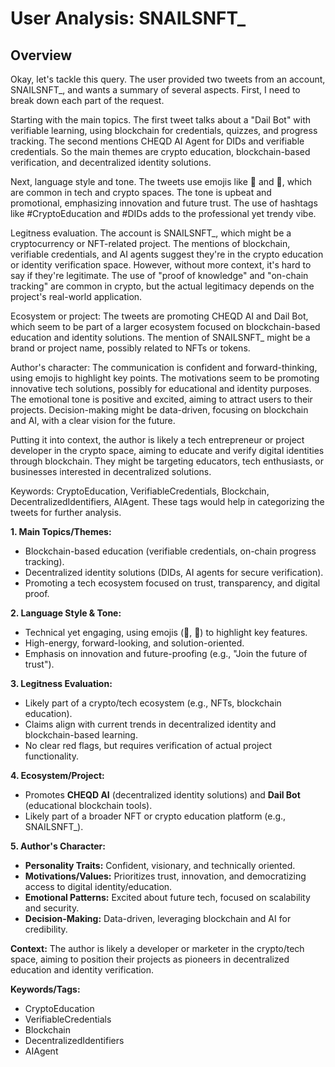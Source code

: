 # User Analysis: SNAILSNFT_

## Overview

<think>
Okay, let's tackle this query. The user provided two tweets from an account, SNAILSNFT_, and wants a summary of several aspects. First, I need to break down each part of the request.

Starting with the main topics. The first tweet talks about a "Dail Bot" with verifiable learning, using blockchain for credentials, quizzes, and progress tracking. The second mentions CHEQD AI Agent for DIDs and verifiable credentials. So the main themes are crypto education, blockchain-based verification, and decentralized identity solutions.

Next, language style and tone. The tweets use emojis like 🐌 and 🚀, which are common in tech and crypto spaces. The tone is upbeat and promotional, emphasizing innovation and future trust. The use of hashtags like #CryptoEducation and #DIDs adds to the professional yet trendy vibe.

Legitness evaluation. The account is SNAILSNFT_, which might be a cryptocurrency or NFT-related project. The mentions of blockchain, verifiable credentials, and AI agents suggest they're in the crypto education or identity verification space. However, without more context, it's hard to say if they're legitimate. The use of "proof of knowledge" and "on-chain tracking" are common in crypto, but the actual legitimacy depends on the project's real-world application.

Ecosystem or project: The tweets are promoting CHEQD AI and Dail Bot, which seem to be part of a larger ecosystem focused on blockchain-based education and identity solutions. The mention of SNAILSNFT_ might be a brand or project name, possibly related to NFTs or tokens.

Author's character: The communication is confident and forward-thinking, using emojis to highlight key points. The motivations seem to be promoting innovative tech solutions, possibly for educational and identity purposes. The emotional tone is positive and excited, aiming to attract users to their projects. Decision-making might be data-driven, focusing on blockchain and AI, with a clear vision for the future.

Putting it into context, the author is likely a tech entrepreneur or project developer in the crypto space, aiming to educate and verify digital identities through blockchain. They might be targeting educators, tech enthusiasts, or businesses interested in decentralized solutions.

Keywords: CryptoEducation, VerifiableCredentials, Blockchain, DecentralizedIdentifiers, AIAgent. These tags would help in categorizing the tweets for further analysis.
</think>

**1. Main Topics/Themes:**  
- Blockchain-based education (verifiable credentials, on-chain progress tracking).  
- Decentralized identity solutions (DIDs, AI agents for secure verification).  
- Promoting a tech ecosystem focused on trust, transparency, and digital proof.  

**2. Language Style & Tone:**  
- Technical yet engaging, using emojis (🐌, 🚀) to highlight key features.  
- High-energy, forward-looking, and solution-oriented.  
- Emphasis on innovation and future-proofing (e.g., "Join the future of trust").  

**3. Legitness Evaluation:**  
- Likely part of a crypto/tech ecosystem (e.g., NFTs, blockchain education).  
- Claims align with current trends in decentralized identity and blockchain-based learning.  
- No clear red flags, but requires verification of actual project functionality.  

**4. Ecosystem/Project:**  
- Promotes **CHEQD AI** (decentralized identity solutions) and **Dail Bot** (educational blockchain tools).  
- Likely part of a broader NFT or crypto education platform (e.g., SNAILSNFT_).  

**5. Author's Character:**  
- **Personality Traits:** Confident, visionary, and technically oriented.  
- **Motivations/Values:** Prioritizes trust, innovation, and democratizing access to digital identity/education.  
- **Emotional Patterns:** Excited about future tech, focused on scalability and security.  
- **Decision-Making:** Data-driven, leveraging blockchain and AI for credibility.  

**Context:** The author is likely a developer or marketer in the crypto/tech space, aiming to position their projects as pioneers in decentralized education and identity verification.  

**Keywords/Tags:**  
- CryptoEducation  
- VerifiableCredentials  
- Blockchain  
- DecentralizedIdentifiers  
- AIAgent